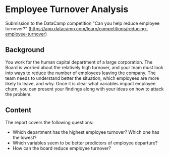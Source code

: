 # Employee Turnover Analysis
Submission to the DataCamp competition "Can you help reduce employee turnover?" (https://app.datacamp.com/learn/competitions/reducing-employee-turnover)

## Background
You work for the human capital department of a large corporation. The Board is worried about the relatively high turnover, and your team must look into ways to reduce the number of employees leaving the company. The team needs to understand better the situation, which employees are more likely to leave, and why. Once it is clear what variables impact employee churn, you can present your findings along with your ideas on how to attack the problem.

## Content
The report covers the following questions:
- Which department has the highest employee turnover? Which one has the lowest?
- Which variables seem to be better predictors of employee departure?
- How can the board reduce employee turnover?
